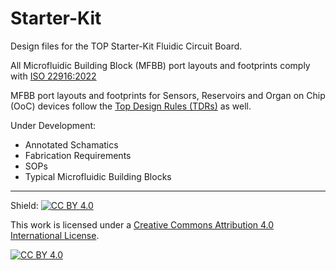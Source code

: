 # Starter-Kit

Design files for the TOP Starter-Kit Fluidic Circuit Board.

All Microfluidic Building Block (MFBB) port layouts and footprints comply with [ISO 22916:2022](https://www.iso.org/standard/74157.html)

MFBB port layouts and footprints for Sensors, Reservoirs and Organ on Chip (OoC) devices follow the [Top Design Rules (TDRs)](https://data.4tu.nl/datasets/2558bd4c-d7ad-4e17-bc54-8c335b4c1c01) as well.

Under Development:
- Annotated Schamatics
- Fabrication Requirements
- SOPs
- Typical Microfluidic Building Blocks

___

Shield: [![CC BY 4.0][cc-by-shield]][cc-by]

This work is licensed under a
[Creative Commons Attribution 4.0 International License][cc-by].

[![CC BY 4.0][cc-by-image]][cc-by]

[cc-by]: http://creativecommons.org/licenses/by/4.0/
[cc-by-image]: https://i.creativecommons.org/l/by/4.0/88x31.png
[cc-by-shield]: https://img.shields.io/badge/License-CC%20BY%204.0-lightgrey.svg
